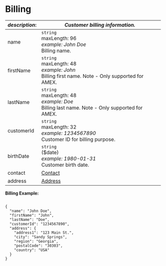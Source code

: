 
# Billing

| *description*:   | *Customer billing information.*|
|----|----|
| name |    ``` string ```    <br/> maxLength: 96  <br/> *example: John Doe*  <br/> Billing name.|
| firstName |    ``` string ```   <br/> maxLength: 48  <br/> *example: John*  <br/> Billing first name. Note - Only supported for AMEX.|
| lastName |    ``` string ```    <br/> maxLength: 48  <br/> *example: Doe* <br/>  Billing last name. Note - Only supported for AMEX.|
| customerId |    ``` string ```    <br/> maxLength: 32  <br/> *example: 1234567890*  <br/> Customer ID for billing purpose.|
| birthDate |    ``` string ```   <br/> ($date)  <br/> *example: 1980-01-31*  <br/> Customer birth date.|
| contact | [Contact](?path=docs/schemas-md/Contact.md)|
| address | [Address](?path=docs/schemas-md/Address.md)| 


**Billing Example:**

```{r}

{
  "name": "John Doe",
  "firstName": "John",
  "lastName": "Doe",
  "customerId": "1234567890",
  "address": {
    "address1": "123 Main St.",
    "city": "Sandy Springs",
    "region": "Georgia",
    "postalCode": "30303",
    "country": "USA"
  }
}
```




